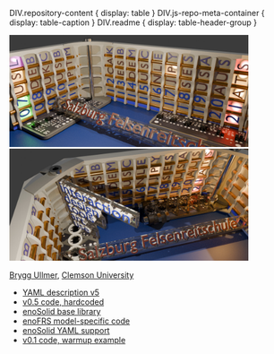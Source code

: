 DIV.repository-content {
    display: table
}
DIV.js-repo-meta-container {
    display: table-caption
}
DIV.readme {
    display: table-header-group
}

<p float="left">
  <img src="models/frs08h2.jpg" height=200>
  <img src="models/frs09m2.jpg" height=200>
</p>

[Brygg Ullmer](https://computing.clemson.edu/~bullmer), [Clemson University](https://clemson.edu/)

- [YAML description v5](geomFRS05.yaml)
- [v0.5 code, hardcoded](synthFRS05.py)
- [enoSolid base library](enoSolid.py)
- [enoFRS model-specific code](enoFRS.py)
- [enoSolid YAML support](enoSolidYaml.py)
- [v0.1 code, warmup example](earlyCode/synthFRS01.py)


